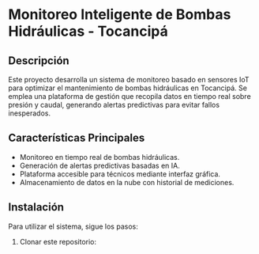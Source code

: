 # Monitoreo Inteligente de Bombas Hidráulicas - Tocancipá

## Descripción
Este proyecto desarrolla un sistema de monitoreo basado en sensores IoT para optimizar el mantenimiento de bombas hidráulicas en Tocancipá. Se emplea una plataforma de gestión que recopila datos en tiempo real sobre presión y caudal, generando alertas predictivas para evitar fallos inesperados.

## Características Principales
- Monitoreo en tiempo real de bombas hidráulicas.
- Generación de alertas predictivas basadas en IA.
- Plataforma accesible para técnicos mediante interfaz gráfica.
- Almacenamiento de datos en la nube con historial de mediciones.

## Instalación
Para utilizar el sistema, sigue los pasos:
1. Clonar este repositorio:
